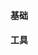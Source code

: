 #### 基础
<div class="item-row">
    <Item img="/assets/img/item-imgs/vue.png" title="Vue.js" href="https://cn.vuejs.org/" />
    <Item img="/assets/img/item-imgs/vue.png" title="Vue Router" href="https://router.vuejs.org/zh/" />
    <Item img="/assets/img/item-imgs/vue.png" title="Vue Router" href="https://router.vuejs.org/zh/" />
    <Item img="/assets/img/item-imgs/vue.png" title="Vuex" href="https://vuex.vuejs.org/zh/" />
    <Item img="/assets/img/item-imgs/vue.png" title="Vue SSR" href="https://ssr.vuejs.org/zh/" />
    <Item img="/assets/img/item-imgs/vue.png" title="NuxtJS" href="https://nuxtjs.org/" />
    <Item img="/assets/img/item-imgs/vue.png" title="Awesome Vue" href="https://awesomejs.dev/for/vue/" />
</div>

#### 工具
<div class="item-row">
    <Item img="/assets/img/item-imgs/vue.png" title="vue-devtools" href="https://github.com/vuejs/vue-devtools" />
    <Item img="/assets/img/item-imgs/vue.png" title="Vue CLI" href="https://cli.vuejs.org/zh/" />
    <Item img="/assets/img/item-imgs/vue.png" title="Vue Loader" href="https://vue-loader.vuejs.org/zh/" />
</div>
